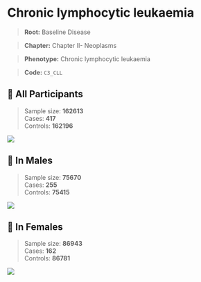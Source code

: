 # Chronic lymphocytic leukaemia

> **Root:** Baseline Disease  

> **Chapter:** Chapter II- Neoplasms  

> **Phenotype:** Chronic lymphocytic leukaemia  

> **Code:** `C3_CLL`

## 🧪 All Participants  
> Sample size: **162613**  
> Cases: **417**  
> Controls: **162196**
<img src="/Disease/Figures/ALL/Incidence/C3_CLL.png"/>
<CsvTable src="/public/Disease/Data/ALL/Incidence/COX_C3_CLL.csv" label="🔍 View full results" />

## 👨 In Males  
> Sample size: **75670**  
> Cases: **255**  
> Controls: **75415**
<img src="/Disease/Figures/Male/Incidence/C3_CLL.png"/>
<CsvTable src="/public/Disease/Data/Male/Incidence/COX_C3_CLL.csv" label="🔍 View full results" />

## 👩 In Females  
> Sample size: **86943**  
> Cases: **162**  
> Controls: **86781**
<img src="/Disease/Figures/Female/Incidence/C3_CLL.png"/>
<CsvTable src="/public/Disease/Data/Female/Incidence/COX_C3_CLL.csv" label="🔍 View full results" />

